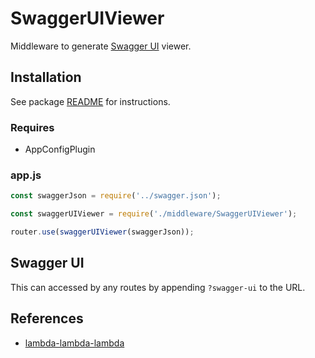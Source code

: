 # SwaggerUIViewer

Middleware to generate [Swagger UI](https://swagger.io/tools/swagger-ui) viewer.

## Installation

See package [README](https://github.com/lambda-lambda-lambda/middleware#manual-installation) for instructions.

### Requires

- AppConfigPlugin

### app.js

```javascript
const swaggerJson = require('../swagger.json');

const swaggerUIViewer = require('./middleware/SwaggerUIViewer');

router.use(swaggerUIViewer(swaggerJson));
```

## Swagger UI

This can accessed by any routes by appending `?swagger-ui` to the URL.

## References

- [lambda-lambda-lambda](https://github.com/lambda-lambda-lambda)

